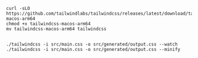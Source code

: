 
    curl -sLO https://github.com/tailwindlabs/tailwindcss/releases/latest/download/tailwindcss-macos-arm64
    chmod +x tailwindcss-macos-arm64
    mv tailwindcss-macos-arm64 tailwindcss


    ./tailwindcss -i src/main.css -o src/generated/output.css --watch
    ./tailwindcss -i src/main.css -o src/generated/output.css --minify
